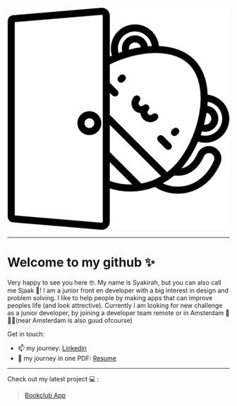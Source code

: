 ![img_5.png](img_5.png)
<hr />

# Welcome to my github ✨
Very happy to see you here 🤓.
My name is Syakirah, but you can also call me Sjaak 🦄! I am a junior front en developer with a big interest in design and problem solving.
I like to help people by making apps that can improve peoples life (and look attrective). Currently I am looking for new challenge as a junior developer, by joining a developer team remote or in Amsterdam 🌷🇳🇱(near Amsterdam is also guud ofcourse) 

Get in touch:
- 📫 my journey: [Linkedin](www.linkedin.com/in/syakirah-algadri/)
- 📝 my journey in one PDF:  [Resume](./Syakirah_CV_2021.pdf) 
<hr />

Check out my latest project ‍💻 : 
> [Bookclub App](https://github.com/sjaak1992/novi-assignment)


 


